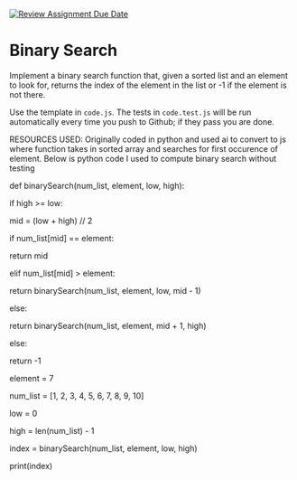 [![Review Assignment Due Date](https://classroom.github.com/assets/deadline-readme-button-24ddc0f5d75046c5622901739e7c5dd533143b0c8e959d652212380cedb1ea36.svg)](https://classroom.github.com/a/cToVU-1r)
# Binary Search

Implement a binary search function that, given a sorted list and an element to
look for, returns the index of the element in the list or -1 if the element is
not there.

Use the template in `code.js`. The tests in `code.test.js` will be run
automatically every time you push to Github; if they pass you are done.

RESOURCES USED: Originally coded in python and used ai to convert to js where function takes in sorted array and searches for first occurence of element. Below is python code I used to compute binary search without testing

def binarySearch(num_list, element, low, high):
    
if high >= low:
        
mid = (low + high) // 2
        
if num_list[mid] == element:
            
return mid
        
elif num_list[mid] > element:
            
return binarySearch(num_list, element, low, mid - 1)
        
else:
            
return binarySearch(num_list, element, mid + 1, high)
    
else:
        
return -1

element = 7

num_list = [1, 2, 3, 4, 5, 6, 7, 8, 9, 10]

low = 0

high = len(num_list) - 1

index = binarySearch(num_list, element, low, high)

print(index)
